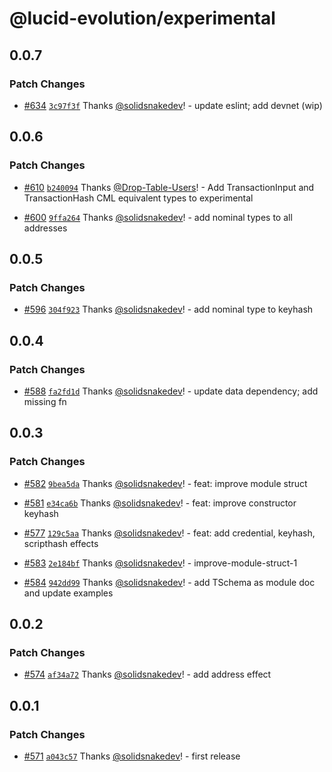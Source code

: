 # @lucid-evolution/experimental

## 0.0.7

### Patch Changes

- [#634](https://github.com/Anastasia-Labs/lucid-evolution/pull/634) [`3c97f3f`](https://github.com/Anastasia-Labs/lucid-evolution/commit/3c97f3f54313a6fb667ebf8905c2f3ff848579a1) Thanks [@solidsnakedev](https://github.com/solidsnakedev)! - update eslint; add devnet (wip)

## 0.0.6

### Patch Changes

- [#610](https://github.com/Anastasia-Labs/lucid-evolution/pull/610) [`b240094`](https://github.com/Anastasia-Labs/lucid-evolution/commit/b240094b8ebea14a66a54581c1a42965e4b231f2) Thanks [@Drop-Table-Users](https://github.com/Drop-Table-Users)! - Add TransactionInput and TransactionHash CML equivalent types to experimental

- [#600](https://github.com/Anastasia-Labs/lucid-evolution/pull/600) [`9ffa264`](https://github.com/Anastasia-Labs/lucid-evolution/commit/9ffa264741e8964e3fa10f6e877618785cc4824f) Thanks [@solidsnakedev](https://github.com/solidsnakedev)! - add nominal types to all addresses

## 0.0.5

### Patch Changes

- [#596](https://github.com/Anastasia-Labs/lucid-evolution/pull/596) [`304f923`](https://github.com/Anastasia-Labs/lucid-evolution/commit/304f92323f27d2a9098897681182eb16e25b843c) Thanks [@solidsnakedev](https://github.com/solidsnakedev)! - add nominal type to keyhash

## 0.0.4

### Patch Changes

- [#588](https://github.com/Anastasia-Labs/lucid-evolution/pull/588) [`fa2fd1d`](https://github.com/Anastasia-Labs/lucid-evolution/commit/fa2fd1dcceb88fdc83a70d4042d2b6e6f8f2e393) Thanks [@solidsnakedev](https://github.com/solidsnakedev)! - update data dependency; add missing fn

## 0.0.3

### Patch Changes

- [#582](https://github.com/Anastasia-Labs/lucid-evolution/pull/582) [`9bea5da`](https://github.com/Anastasia-Labs/lucid-evolution/commit/9bea5dab9676872daa54cb917b2db42e69ef1ce6) Thanks [@solidsnakedev](https://github.com/solidsnakedev)! - feat: improve module struct

- [#581](https://github.com/Anastasia-Labs/lucid-evolution/pull/581) [`e34ca6b`](https://github.com/Anastasia-Labs/lucid-evolution/commit/e34ca6bdf663ee31f1956d0e3a61b0a052d36faa) Thanks [@solidsnakedev](https://github.com/solidsnakedev)! - feat: improve constructor keyhash

- [#577](https://github.com/Anastasia-Labs/lucid-evolution/pull/577) [`129c5aa`](https://github.com/Anastasia-Labs/lucid-evolution/commit/129c5aa3e2bcdaa3e03485b8d8f60e928246fa91) Thanks [@solidsnakedev](https://github.com/solidsnakedev)! - feat: add credential, keyhash, scripthash effects

- [#583](https://github.com/Anastasia-Labs/lucid-evolution/pull/583) [`2e184bf`](https://github.com/Anastasia-Labs/lucid-evolution/commit/2e184bf2eb7cf276c2fbc13057aac6880f35e082) Thanks [@solidsnakedev](https://github.com/solidsnakedev)! - improve-module-struct-1

- [#584](https://github.com/Anastasia-Labs/lucid-evolution/pull/584) [`942dd99`](https://github.com/Anastasia-Labs/lucid-evolution/commit/942dd99bc3e4374b7a334b73ee2f0bbdb44e2a90) Thanks [@solidsnakedev](https://github.com/solidsnakedev)! - add TSchema as module doc and update examples

## 0.0.2

### Patch Changes

- [#574](https://github.com/Anastasia-Labs/lucid-evolution/pull/574) [`af34a72`](https://github.com/Anastasia-Labs/lucid-evolution/commit/af34a72fffb6bc64714471f036f4402bab9f05e5) Thanks [@solidsnakedev](https://github.com/solidsnakedev)! - add address effect

## 0.0.1

### Patch Changes

- [#571](https://github.com/Anastasia-Labs/lucid-evolution/pull/571) [`a043c57`](https://github.com/Anastasia-Labs/lucid-evolution/commit/a043c573e18403dff7562a6a743d39073ede3068) Thanks [@solidsnakedev](https://github.com/solidsnakedev)! - first release
